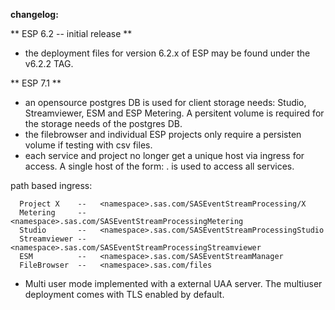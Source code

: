 **changelog:**
	
** ESP 6.2 -- initial release **

* the deployment files for version 6.2.x of ESP may be found under the v6.2.2 TAG.

** ESP 7.1 **	

* an opensource postgres DB is used for client storage needs: Studio, Streamviewer, ESM and ESP Metering. A persitent volume is required for the storage needs of the postgres DB.
* the filebrowser and individual ESP projects only require a persisten volume if testing with csv files.
* each service and project no longer get a unique host via ingress for access. A single host of the form: <tenant>.<domain> is used to access all <tenant> services. 
 
path based ingress:
```
  Project X    --   <namespace>.sas.com/SASEventStreamProcessing/X
  Metering     --   <namespace>.sas.com/SASEventStreamProcessingMetering
  Studio       --   <namespace>.sas.com/SASEventStreamProcessingStudio
  Streamviewer --   <namespace>.sas.com/SASEventStreamProcessingStreamviewer
  ESM          --   <namespace>.sas.com/SASEventStreamManager
  FileBrowser  --   <namespace>.sas.com/files
```

* Multi user mode implemented with a external UAA server. The multiuser deployment comes with TLS enabled by default.
